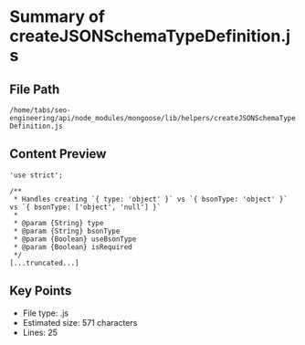 # Summary of createJSONSchemaTypeDefinition.js
  
## File Path
`/home/tabs/seo-engineering/api/node_modules/mongoose/lib/helpers/createJSONSchemaTypeDefinition.js`

## Content Preview
```
'use strict';

/**
 * Handles creating `{ type: 'object' }` vs `{ bsonType: 'object' }` vs `{ bsonType: ['object', 'null'] }`
 *
 * @param {String} type
 * @param {String} bsonType
 * @param {Boolean} useBsonType
 * @param {Boolean} isRequired
 */
[...truncated...]
```

## Key Points
- File type: .js
- Estimated size: 571 characters
- Lines: 25
